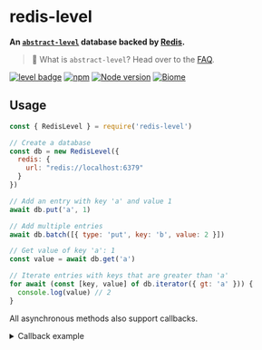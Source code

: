 # redis-level

**An [`abstract-level`](https://github.com/Level/abstract-level) database backed by [Redis](https://npmjs.com/package/redis).**

> :pushpin: What is `abstract-level`? Head over to the [FAQ](https://github.com/Level/community#faq).

[![level badge](https://leveljs.org/img/badge.svg)](https://github.com/Level/awesome)
[![npm](https://img.shields.io/npm/v/redis-level.svg)](https://www.npmjs.com/package/redis-level)
[![Node version](https://img.shields.io/node/v/redis-level.svg)](https://www.npmjs.com/package/classic-level)
[![Biome](https://img.shields.io/badge/Biome-informational?logo=biome\&logoColor=fff)]([https://standardjs.com](https://biomejs.dev/))

## Usage

```js
const { RedisLevel } = require('redis-level')

// Create a database
const db = new RedisLevel({
  redis: {
    url: "redis://localhost:6379"
  }
})

// Add an entry with key 'a' and value 1
await db.put('a', 1)

// Add multiple entries
await db.batch([{ type: 'put', key: 'b', value: 2 }])

// Get value of key 'a': 1
const value = await db.get('a')

// Iterate entries with keys that are greater than 'a'
for await (const [key, value] of db.iterator({ gt: 'a' })) {
  console.log(value) // 2
}
```

All asynchronous methods also support callbacks.

<details><summary>Callback example</summary>

```js
db.put('example', { hello: 'world' }, (err) => {
  if (err) throw err

  db.get('example', (err, value) => {
    if (err) throw err
    console.log(value) // { hello: 'world' }
  })
})
```

</details>

